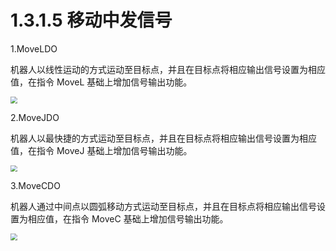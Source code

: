 # 1.3.1.5 移动中发信号

1.MoveLDO

机器人以线性运动的方式运动至目标点，并且在目标点将相应输出信号设置为相应值，在指令 MoveL 基础上增加信号输出功能。

<img src="picture\moveldo.png" style="zoom:67%;" />

2.MoveJDO

机器人以最快捷的方式运动至目标点，并且在目标点将相应输出信号设置为相应值，在指令 MoveJ 基础上增加信号输出功能。

<img src="picture\movejdo.png" style="zoom: 67%;" />

3.MoveCDO

机器人通过中间点以圆弧移动方式运动至目标点，并且在目标点将相应输出信号设置为相应值，在指令 MoveC 基础上增加信号输出功能。

<img src="picture\movecdo.png" style="zoom:67%;" />

